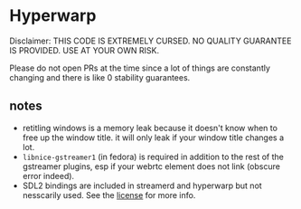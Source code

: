 # Hyperwarp
Disclaimer: THIS CODE IS EXTREMELY CURSED. NO QUALITY GUARANTEE IS PROVIDED. USE AT YOUR OWN RISK.

Please do not open PRs at the time since a lot of things are constantly changing and there is like 0 stability guarantees.

## notes
* retitling windows is a memory leak because it doesn't know when to free up the window title. it will only leak if your window title changes a lot.
* `libnice-gstreamer1` (in fedora) is required in addition to the rest of the gstreamer plugins, esp if your webrtc element does not link (obscure error indeed).
* SDL2 bindings are included in streamerd and hyperwarp but not nesscarily used. See the [license](https://www.libsdl.org/license.php) for more info.